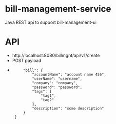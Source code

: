 # bill-management-service
Java REST api to support bill-management-ui

# API
- http://localhost:8080/billmgnt/api/v1/create
- POST payload 
- ```json{
       "bill": {
           "accountName": "account name 456",
           "userName": "username",
           "company": "company",
           "password": "password",
           "tags": [
               "tag1",
               "tag2"
           ],
           "description": "some description"
       }
   }
